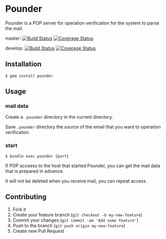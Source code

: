 # Pounder

Pounder is a POP server for operation verification for the system to
parse the mail.

master: [![Build
Status](https://travis-ci.org/ackintosh/pounder.png?branch=master)](https://travis-ci.org/ackintosh/pounder) [![Coverage
Status](https://coveralls.io/repos/ackintosh/pounder/badge.png?branch=master)](https://coveralls.io/r/ackintosh/pounder?branch=master)

develop: [![Build
Status](https://travis-ci.org/ackintosh/pounder.png?branch=develop)](https://travis-ci.org/ackintosh/pounder) [![Coverage
Status](https://coveralls.io/repos/ackintosh/pounder/badge.png?branch=develop)](https://coveralls.io/r/ackintosh/pounder?branch=develop)

## Installation

    $ gem install pounder

## Usage

### mail data

Create a `.pounder` directory in the current directory.

Save `.pounder` directory the source of the email that you want to
operation verification.

### start

    $ bundle exec pounder {port}

If POP acceess to the host that started Pounder, you can get the mail
data that is prepared in advance.

It will not be deleted when you receive mail, you can repeat access.

## Contributing

1. Fork it
2. Create your feature branch (`git checkout -b my-new-feature`)
3. Commit your changes (`git commit -am 'Add some feature'`)
4. Push to the branch (`git push origin my-new-feature`)
5. Create new Pull Request
